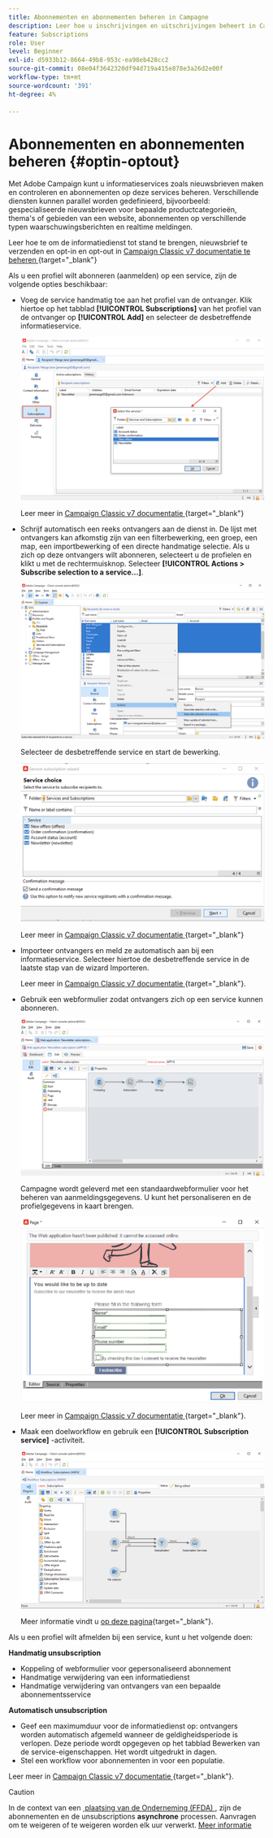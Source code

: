 ```yaml
---
title: Abonnementen en abonnementen beheren in Campagne
description: Leer hoe u inschrijvingen en uitschrijvingen beheert in Campaign v8.
feature: Subscriptions
role: User
level: Beginner
exl-id: d5933b12-8664-49b8-953c-ea98eb428cc2
source-git-commit: 08e04f3642320df94d719a415e878e3a26d2e00f
workflow-type: tm+mt
source-wordcount: '391'
ht-degree: 4%

---
```


# Abonnementen en abonnementen beheren {#optin-optout}

Met Adobe Campaign kunt u informatieservices zoals nieuwsbrieven maken en controleren en abonnementen op deze services beheren. Verschillende diensten kunnen parallel worden gedefinieerd, bijvoorbeeld: gespecialiseerde nieuwsbrieven voor bepaalde productcategorieën, thema&#39;s of gebieden van een website, abonnementen op verschillende typen waarschuwingsberichten en realtime meldingen.

Leer hoe te om de informatiedienst tot stand te brengen, nieuwsbrief te verzenden en opt-in en opt-out in [&#x200B; Campaign Classic v7 documentatie te beheren &#x200B;](https://experienceleague.adobe.com/docs/campaign-classic/using/sending-messages/subscriptions-and-referrals/managing-subscriptions.html?lang=nl-NL){target="_blank"}

Als u een profiel wilt abonneren (aanmelden) op een service, zijn de volgende opties beschikbaar:

* Voeg de service handmatig toe aan het profiel van de ontvanger. Klik hiertoe op het tabblad **[!UICONTROL Subscriptions]** van het profiel van de ontvanger op **[!UICONTROL Add]** en selecteer de desbetreffende informatieservice.

  ![](assets/subscribe-to-a-service.png)

  Leer meer in [&#x200B; Campaign Classic v7 documentatie &#x200B;](https://experienceleague.adobe.com/docs/campaign-classic/using/getting-started/profile-management/editing-a-profile.html?lang=nl-NL#deliveries-tab){target="_blank"}

* Schrijf automatisch een reeks ontvangers aan de dienst in. De lijst met ontvangers kan afkomstig zijn van een filterbewerking, een groep, een map, een importbewerking of een directe handmatige selectie. Als u zich op deze ontvangers wilt abonneren, selecteert u de profielen en klikt u met de rechtermuisknop. Selecteer **[!UICONTROL Actions > Subscribe selection to a service...]**.

  ![](assets/subscribe-selection.png)

  Selecteer de desbetreffende service en start de bewerking.

  ![](assets/subscribe-confirm.png)

  Leer meer in [&#x200B; Campaign Classic v7 documentatie &#x200B;](https://experienceleague.adobe.com/docs/campaign-classic/using/getting-started/profile-management/editing-a-profile.html?lang=nl-NL#deliveries-tab){target="_blank"}


* Importeer ontvangers en meld ze automatisch aan bij een informatieservice. Selecteer hiertoe de desbetreffende service in de laatste stap van de wizard Importeren.

  Leer meer in [&#x200B; Campaign Classic v7 documentatie &#x200B;](https://experienceleague.adobe.com/docs/campaign-classic/using/getting-started/importing-and-exporting-data/generic-imports-exports/executing-import-jobs.html?lang=nl-NL#step-5---additional-step-when-importing-recipients){target="_blank"}.

* Gebruik een webformulier zodat ontvangers zich op een service kunnen abonneren.

  ![](assets/opt-in-webapp.png)

  Campagne wordt geleverd met een standaardwebformulier voor het beheren van aanmeldingsgegevens. U kunt het personaliseren en de profielgegevens in kaart brengen.

  ![](assets/web-app.png)

  Leer meer in [&#x200B; Campaign Classic v7 documentatie &#x200B;](https://experienceleague.adobe.com/docs/campaign-classic/using/designing-content/web-forms/use-cases--web-forms.html?lang=nl-NL#create-a-subscription--form-with-double-opt-in){target="_blank"}.


* Maak een doelworkflow en gebruik een **[!UICONTROL Subscription service]** -activiteit.

  ![](assets/wf-subscription.png)

  Meer informatie vindt u [op deze pagina](https://experienceleague.adobe.com/docs/campaign/automation/workflows/wf-activities/targeting-activities/subscription-services.html?lang=nl-NL){target="_blank"}.

Als u een profiel wilt afmelden bij een service, kunt u het volgende doen:

**Handmatig unsubscription**

* Koppeling of webformulier voor gepersonaliseerd abonnement
* Handmatige verwijdering van een informatiedienst
* Handmatige verwijdering van ontvangers van een bepaalde abonnementsservice

**Automatisch unsubscription**

* Geef een maximumduur voor de informatiedienst op: ontvangers worden automatisch afgemeld wanneer de geldigheidsperiode is verlopen. Deze periode wordt opgegeven op het tabblad Bewerken van de service-eigenschappen. Het wordt uitgedrukt in dagen.
* Stel een workflow voor abonnementen in voor een populatie.

Leer meer in [&#x200B; Campaign Classic v7 documentatie &#x200B;](https://experienceleague.adobe.com/docs/campaign-classic/using/sending-messages/subscriptions-and-referrals/managing-subscriptions.html?lang=nl-NL#unsubscribing-a-recipient-from-a-service){target="_blank"}.


>[!CAUTION]
>
>In de context van een [&#x200B; plaatsing van de Onderneming (FFDA) &#x200B;](../architecture/enterprise-deployment.md), zijn de abonnementen en de unsubscriptions **asynchrone** processen. Aanvragen om te weigeren of te weigeren worden elk uur verwerkt. [Meer informatie](../architecture/new-apis.md#sub-apis)

<!--
You can also enable your delivery recipients to forward messages to a friend. To do this, insert the relevant links into your delivery. You may then track this sharing process as well as the number of visits to the concerned pages. 

For more on this capability, refer to [Campaign Classic v7 documentation](https://experienceleague.adobe.com/docs/campaign-classic/using/sending-messages/subscriptions-and-referrals/viral-and-social-marketing.html?lang=nl-NL#viral-marketing--forward-to-a-friend){target="_blank"}
-->
